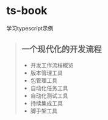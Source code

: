 # ts-book
学习typescript示例

> ## 一个现代化的开发流程
> + 开发工作流程概览
> + 版本管理工具
> + 包管理工具
> + 自动化任务工具
> + 自动化测试工具
> + 持续集成工具
> + 脚手架工具
